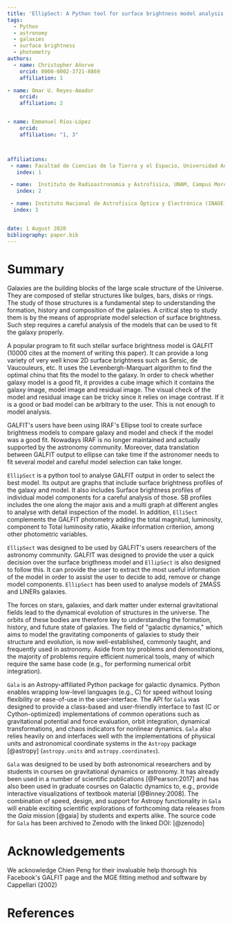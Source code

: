 ```yaml
---
title: 'EllipSect: A Python tool for surface brightness model analysis for GALFIT'
tags:
  - Python
  - astronomy
  - galaxies
  - surface brightness
  - photometry
authors:
  - name: Christopher Añorve
    orcid: 0000-0002-3721-8869
    affiliation: 1

- name: Omar U. Reyes-Amador
    orcid: 
    affiliation: 2


- name: Emmanuel Ríos-López
    orcid: 
    affiliation: "1, 3"



affiliations:
 - name: Facultad de Ciencias de la Tierra y el Espacio, Universidad Autónoma de Sinaloa, Blvd. de la Americas y Av. Universitarios S/N, Ciudad Universitaria, C.P. 80010 Culiacán, Sinaloa, México
   index: 1

 - name:  Instituto de Radioastronomia y Astrofísica, UNAM, Campus Morelia, AP 3-72, CP 58089, México
   index: 2

 - name: Instituto Nacional de Astrofísica Óptica y Electrónica (INAOE), Apartado Postal 51 y 216, 72000 Puebla, Mexico    
  index: 3


date: 1 August 2020
bibliography: paper.bib
---
```


# Summary

Galaxies are the building blocks of the large scale structure of the Universe. 
They are composed of stellar structures like bulges, bars, disks or rings. The 
study of those structures is a fundamental step to understanding the formation, history
and composition of the galaxies. A critical step to study them is by 
the means of appropriate model selection of surface brightness. Such step
requires a careful analysis of the models that can be used to fit 
the galaxy properly. 

A popular program to fit such stellar surface brightness model is GALFIT (10000 cites 
at the moment of writing this paper). It can provide a long variety of very well know 2D surface brightness such as Sersic, de Vaucouleurs, etc. It uses the Levenbergh-Marquart algorithm to find the optimal chinu that fits the model to 
the galaxy. In order to check whether galaxy model is a good fit, it provides 
a cube image which it contains the galaxy image, model image and residual image. The 
visual check of the model and residual image can be tricky since it relies on image 
contrast. If it is a good or bad model can be arbitrary to the user. This is not enough 
to model analysis.

GALFIT's users have been using IRAF's Ellipse tool to create surface brightness models
to compare galaxy and model and check if the model was a good fit. Nowadays IRAF is no
longer maintained and actually supported by the astronomy community.  Moreover, 
data translation between GALFIT output to ellipse can take time if the astronomer
needs to fit several model and careful model selection can take longer. 

``EllipSect`` is a python tool to analyse GALFIT output in order to select the 
best model. Its output are graphs that include surface brightness profiles of the 
galaxy and model. It also includes Surface brightness profiles of individual 
model components for a careful analysis of those. SB profiles includes 
the one along the major axis and a multi graph at different angles to analyse 
with detail inspection of the model. In addition, ``ElliSect`` complements 
the GALFIT photometry adding the total magnitud, luminosity, component to Total luminosity ratio, Akaike information criteriion, among other photometric variables. 

``EllipSect`` was designed to be used by GALFIT's users researchers of the 
astronomy community. GALFIT was designed to provide the user a quick decision over
the surface brigthness model and ``EllipSect`` is also designed to follow this. It
can provide the user to extract the most useful information of the model in order 
to assist the user to decide to add, remove or change model components. ``EllipSect`` 
has been used to analyse models of 2MASS and LINERs galaxies.  


[//]: <> (below is the sample paper: )

The forces on stars, galaxies, and dark matter under external gravitational
fields lead to the dynamical evolution of structures in the universe. The orbits
of these bodies are therefore key to understanding the formation, history, and
future state of galaxies. The field of "galactic dynamics," which aims to model
the gravitating components of galaxies to study their structure and evolution,
is now well-established, commonly taught, and frequently used in astronomy.
Aside from toy problems and demonstrations, the majority of problems require
efficient numerical tools, many of which require the same base code (e.g., for
performing numerical orbit integration).

``Gala`` is an Astropy-affiliated Python package for galactic dynamics. Python
enables wrapping low-level languages (e.g., C) for speed without losing
flexibility or ease-of-use in the user-interface. The API for ``Gala`` was
designed to provide a class-based and user-friendly interface to fast (C or
Cython-optimized) implementations of common operations such as gravitational
potential and force evaluation, orbit integration, dynamical transformations,
and chaos indicators for nonlinear dynamics. ``Gala`` also relies heavily on and
interfaces well with the implementations of physical units and astronomical
coordinate systems in the ``Astropy`` package [@astropy] (``astropy.units`` and
``astropy.coordinates``).

``Gala`` was designed to be used by both astronomical researchers and by
students in courses on gravitational dynamics or astronomy. It has already been
used in a number of scientific publications [@Pearson:2017] and has also been
used in graduate courses on Galactic dynamics to, e.g., provide interactive
visualizations of textbook material [@Binney:2008]. The combination of speed,
design, and support for Astropy functionality in ``Gala`` will enable exciting
scientific explorations of forthcoming data releases from the *Gaia* mission
[@gaia] by students and experts alike. The source code for ``Gala`` has been
archived to Zenodo with the linked DOI: [@zenodo]

# Acknowledgements

We acknowledge Chien Peng for their invaluable help thorough his Facebook's GALFIT page and the MGE fitting method and software by Cappellari (2002)
# References
